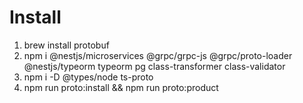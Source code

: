 # Install
1. brew install protobuf
2. npm i @nestjs/microservices @grpc/grpc-js @grpc/proto-loader @nestjs/typeorm typeorm pg class-transformer class-validator
3. npm i -D @types/node ts-proto
4. npm run proto:install && npm run proto:product